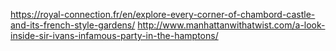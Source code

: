 https://royal-connection.fr/en/explore-every-corner-of-chambord-castle-and-its-french-style-gardens/
http://www.manhattanwithatwist.com/a-look-inside-sir-ivans-infamous-party-in-the-hamptons/
